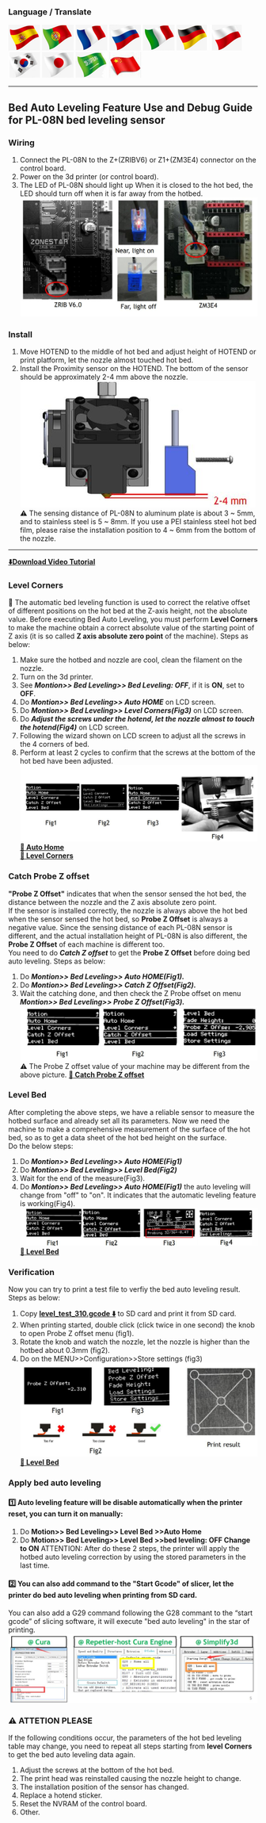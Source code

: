 ### Language / Translate
[![](../../lanpic/ES.png)](https://github-com.translate.goog/ZONESTAR3D/Upgrade-kit-guide/tree/main/Bed_Leveling_Sensor/PL-08N?_x_tr_sl=en&_x_tr_tl=es)
[![](../../lanpic/PT.png)](https://github-com.translate.goog/ZONESTAR3D/Upgrade-kit-guide/tree/main/Bed_Leveling_Sensor/PL-08N?_x_tr_sl=en&_x_tr_tl=pt)
[![](../../lanpic/FR.png)](https://github-com.translate.goog/ZONESTAR3D/Upgrade-kit-guide/tree/main/Bed_Leveling_Sensor/PL-08N?_x_tr_sl=en&_x_tr_tl=fr)
[![](../../lanpic/RU.png)](https://github-com.translate.goog/ZONESTAR3D/Upgrade-kit-guide/tree/main/Bed_Leveling_Sensor/PL-08N?_x_tr_sl=en&_x_tr_tl=ru)
[![](../../lanpic/IT.png)](https://github-com.translate.goog/ZONESTAR3D/Upgrade-kit-guide/tree/main/Bed_Leveling_Sensor/PL-08N?_x_tr_sl=en&_x_tr_tl=it)
[![](../../lanpic/DE.png)](https://github-com.translate.goog/ZONESTAR3D/Upgrade-kit-guide/tree/main/Bed_Leveling_Sensor/PL-08N?_x_tr_sl=en&_x_tr_tl=de)
[![](../../lanpic/PL.png)](https://github-com.translate.goog/ZONESTAR3D/Upgrade-kit-guide/tree/main/Bed_Leveling_Sensor/PL-08N?_x_tr_sl=en&_x_tr_tl=pl)
[![](../../lanpic/KR.png)](https://github-com.translate.goog/ZONESTAR3D/Upgrade-kit-guide/tree/main/Bed_Leveling_Sensor/PL-08N?_x_tr_sl=en&_x_tr_tl=ko)
[![](../../lanpic/JP.png)](https://github-com.translate.goog/ZONESTAR3D/Upgrade-kit-guide/tree/main/Bed_Leveling_Sensor/PL-08N?_x_tr_sl=en&_x_tr_tl=ja)
[![](../../lanpic/SA.png)](https://github-com.translate.goog/ZONESTAR3D/Upgrade-kit-guide/tree/main/Bed_Leveling_Sensor/PL-08N?_x_tr_sl=en&_x_tr_tl=ar)
[![](../../lanpic/CN.png)](https://github-com.translate.goog/ZONESTAR3D/Upgrade-kit-guide/tree/main/Bed_Leveling_Sensor/PL-08N?_x_tr_sl=en&_x_tr_tl=zh-CN)

-----
## Bed Auto Leveling Feature Use and Debug Guide for PL-08N bed leveling sensor
### Wiring
1. Connect the PL-08N to the Z+(ZRIBV6) or Z1+(ZM3E4) connector on the control board.   
2. Power on the 3d printer (or control board).
3. The LED of PL-08N should light up When it is closed to the hot bed, the LED should turn off when it is far away from the hotbed.
![](./wiring.jpg)

### Install
1. Move HOTEND to the middle of hot bed and adjust height of HOTEND or print platform, let the nozzle almost touched hot bed.   
2. Install the Proximity sensor on the HOTEND. The bottom of the sensor should be approximately 2-4 mm above the nozzle.
![](./install.jpg)   
:warning: The sensing distance of PL-08N to aluminum plate is about 3 ~ 5mm, and to stainless steel is 5 ~ 8mm. If you use a PEI stainless steel hot bed film, please raise the installation position to 4 ~ 6mm from the bottom of the nozzle.

----
**[:arrow_down:Download Video Tutorial]()**
### Level Corners
:loudspeaker: The automatic bed leveling function is used to correct the relative offset of different positions on the hot bed at the Z-axis height, not the absolute value. Before executing Bed Auto Leveling, you must perform **Level Corners** to make the machine obtain a correct absolute value of the starting point of Z axis (it is so called **Z axis absolute zero point** of the machine). Steps as below:    
1. Make sure the hotbed and nozzle are cool, clean the filament on the nozzle.
2. Turn on the 3d printer.
3. See ***Montion>> Bed Leveling>> Bed Leveling: OFF***, if it is **ON**, set to **OFF**.
4. Do ***Montion>> Bed Leveling>> Auto HOME*** on LCD screen. 
5. Do ***Montion>> Bed Leveling>> Level Corners(Fig3)*** on LCD screen. 
6. Do ***Adjust the screws under the hotend, let the nozzle almost to touch the hotend(Fig4)*** on LCD screen.
7. Following the wizard shown on LCD screen to adjust all the screws in the 4 corners of bed.
8. Perform at least 2 cycles to confirm that the screws at the bottom of the hot bed have been adjusted.
![](level_corners.jpg) 
**[:movie_camera: Auto Home](./video/AutoHome.gif)**    
**[:movie_camera: Level Corners](./video/Level_conrers.gif)**


### Catch Probe Z offset
**"Probe Z Offset"** indicates that when the sensor sensed the hot bed, the distance between the nozzle and the Z axis absolute zero point.      
If the sensor is installed correctly, the nozzle is always above the hot bed when the sensor sensed the hot bed, so **Probe Z Offset** is always a negative value. Since the sensing distance of each PL-08N sensor is different, and the actual installation height of PL-08N is also different, the **Probe Z Offset** of each machine is different too.     
You need to do ***Catch Z offset*** to get the **Probe Z Offset** before doing bed auto leveling. Steps as below: 
1. Do ***Montion>> Bed Leveling>> Auto HOME(Fig1).***
2. Do ***Montion>> Bed Leveling>> Catch Z Offset(Fig2).***
3. Wait the catching done, and then check the Z Probe offset on menu ***Montion>> Bed Leveling>> Probe Z Offset(Fig3).***
![](catch_z_offset.jpg)     
:warning: The Probe Z offset value of your machine may be different from the above picture.
**[:movie_camera: Catch Probe Z offset](./video/CatchOffset.gif)**    


### Level Bed
After completing the above steps, we have a reliable sensor to measure the hotbed surface and already set all its parameters. Now we need the machine to make a comprehensive measurement of the surface of the hot bed, so as to get a data sheet of the hot bed height on the surface.   
Do the below steps: 
1. Do ***Montion>> Bed Leveling>> Auto HOME(Fig1)***
2. Do ***Montion>> Bed Leveling>> Level Bed(Fig2)***
3. Wait for the end of the measure(Fig3). 
4. Do ***Montion>> Bed Leveling>> Auto HOME(Fig1)*** the auto leveling will change from "off" to "on". It indicates that the automatic leveling feature is working(Fig4).
![](./level_bed.jpg) 
**[:movie_camera: Level Bed](./video/bed_level.gif)**    

### Verification
Now you can try to print a test file to verfiy the bed auto leveling result. Steps as below:   
1. Copy **[level_test_310.gcode :arrow_down:](./level_test_310.zip)** to SD card and print it from SD card.
2. When printing started, double click (click twice in one second) the knob to open Probe Z offset menu (fig1).
3. Rotate the knob and watch the nozzle, let the nozzle is higher than the hotbed about 0.3mm (fig2).
4. Do on the MENU>>Configuration>>Store settings (fig3)
![](print_test.jpg)
**[:movie_camera: Level Bed](./video/Printing_test.gif)**    

### Apply bed auto leveling
#### :one: Auto leveling feature will be disable automatically when the printer reset, you can turn it on manually:
1. Do **Motion>> Bed Leveling>> Level Bed >>Auto Home**
2. Do **Motion>> Bed Leveling>> Level Bed >>bed leveling: OFF Change to ON**
ATTENTION: After do these 2 steps, the printer will apply the hotbed auto leveling correction by using the stored parameters in the last time. 
#### :two: You can also add command to the "Start Gcode" of slicer, let the printer do bed auto leveling when printing from SD card.
You can also add a G29 command following the G28 commant to the “start gcode” of slicing software, it will execute "bed auto leveling" in the star of printing.   
![](slicer.jpg)


### :warning: ATTETION PLEASE
If the following conditions occur, the parameters of the hot bed leveling table may change, you need to repeat all steps starting from **level Corners** to get the bed auto leveling data again.     
1. Adjust the screws at the bottom of the hot bed.
2. The print head was reinstalled causing the nozzle height to change.
3. The installation position of the sensor has changed.
4. Replace a hotend sticker.
5. Reset the NVRAM of the control board.
6. Other.












